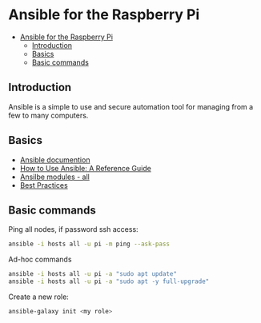 # Ansible for the Raspberry Pi

- [Ansible for the Raspberry Pi](#ansible-for-the-raspberry-pi)
  - [Introduction](#introduction)
  - [Basics](#basics)
  - [Basic commands](#basic-commands)

## Introduction

Ansible is a simple to use and secure automation tool for managing from a few to many computers.

## Basics

* [Ansible documention](https://docs.ansible.com/ansible/latest/index.html)
* [How to Use Ansible: A Reference Guide](https://www.digitalocean.com/community/cheatsheets/how-to-use-ansible-cheat-sheet-guide)
* [Ansilbe modules - all](https://docs.ansible.com/ansible/latest/modules/list_of_all_modules.html)
* [Best Practices](https://docs.ansible.com/ansible/latest/user_guide/playbooks_best_practices.html#content-organization)

## Basic commands

Ping all nodes, if password ssh access:

```bash
ansible -i hosts all -u pi -m ping --ask-pass
```

Ad-hoc commands

```bash
ansible -i hosts all -u pi -a "sudo apt update"
ansible -i hosts all -u pi -a "sudo apt -y full-upgrade"
```

Create a new role:

```bash
ansible-galaxy init <my role>
```

